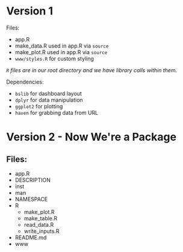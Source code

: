 # Version 1 

Files:
- app.R
- make_data.R used in app.R via `source`
- make_plot.R used in app.R via `source`
- `www/styles.R` for custom styling

*`R` files are in our root directory and we have library calls within them.*

Dependencies: 
- `bslib` for dashboard layout
- `dplyr` for data manipulation
- `ggplot2` for plotting
- `haven` for grabbing data from URL

# Version 2 - Now We're a Package

## Files:
* app.R
* DESCRIPTION
* inst
* man
* NAMESPACE
* R
   * make_plot.R
   * make_table.R
   * read_data.R
   * write_inputs.R
* README.md
* www
